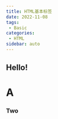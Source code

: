 ```yaml
---
title: HTML基本标签
date: 2022-11-08
tags:
 - Basic
categories: 
 - HTML
sidebar: auto
---
```


## Hello!

# A

### Two